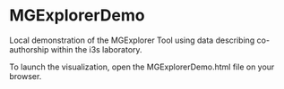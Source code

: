 # MGExplorerDemo
Local demonstration of the MGExplorer Tool using data describing co-authorship within the i3s laboratory.

To launch the visualization, open the MGExplorerDemo.html file on your browser.
